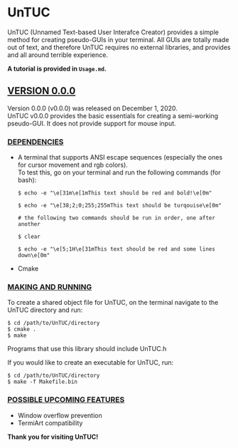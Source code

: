 # **UnTUC**

UnTUC (Unnamed Text-based User Interafce Creator) provides a simple method for creating pseudo-GUIs in your terminal. All GUIs are totally made out of text, and therefore UnTUC requires no external libraries, and provides and all around terrible experience.  

**A tutorial is provided in `Usage.md`.**  

## <u>**VERSION 0.0.0**</u>  
Version 0.0.0 (v0.0.0) was released on December 1, 2020.  
UnTUC v0.0.0 provides the basic essentials for creating a semi-working pseudo-GUI. It does not provide support for mouse input.  

### <u>**DEPENDENCIES**</u>  
* A terminal that supports ANSI escape sequences (especially the ones for cursor movement and rgb colors).  
To test this, go on your terminal and run the following commands (for bash):
    ```
    $ echo -e "\e[31m\e[1mThis text should be red and bold!\e[0m"

    $ echo -e "\e[38;2;0;255;255mThis text should be turqouise\e[0m"

    # the following two commands should be run in order, one after another

    $ clear

    $ echo -e "\e[5;1H\e[31mThis text should be red and some lines down\e[0m"
    ```
* Cmake

### <u>**MAKING AND RUNNING**</u>  
To create a shared object file for UnTUC, on the terminal navigate to the UnTUC directory and run:
```
$ cd /path/to/UnTUC/directory
$ cmake .
$ make
```
Programs that use this library should include UnTUC.h

If you would like to create an executable for UnTUC, run:
```
$ cd /path/to/UnTUC/directory
$ make -f Makefile.bin
```

### <u>**POSSIBLE UPCOMING FEATURES**</u>  
* Window overflow prevention
* TermiArt compatibility

**Thank you for visiting UnTUC!**